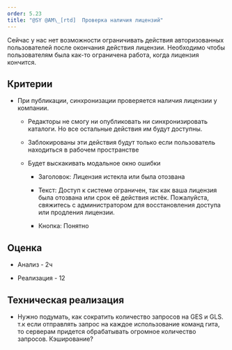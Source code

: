 ```yaml
---
order: 5.23
title: "@SY @AM\_[rtd]  Проверка наличия лицензий"
---
```


Сейчас у нас нет возможности ограничивать действия авторизованных  пользователей после окончания действия лицензии. Необходимо чтобы пользователям была как-то ограничена работа, когда лицензия кончится.

## Критерии

-  При публикации, синхронизации проверяется наличия лицензии у компании.

   -  Редакторы не смогу ни опубликовать ни синхронизировать каталоги. Но все остальные действия им будут доступны.

   -  Заблокированы эти действия будут только если пользователь находиться в рабочем пространстве

   -  Будет выскакивать модальное окно ошибки

      -  Заголовок: Лицензия истекла или была отозвана

      -  Текст: Доступ к системе ограничен, так как ваша лицензия была отозвана или срок её действия истёк. Пожалуйста, свяжитесь с администратором для восстановления доступа или продления лицензии.

      -  Кнопка: Понятно

## Оценка

-  Анализ - 2ч

-  Реализация - 12

## Техническая реализация

-  Нужно подумать, как сократить количество запросов на GES и GLS. т.к если отправлять запрос на каждое использование команд гита, то серверам придется обрабатывать огромное количество запросов. Кэширование?